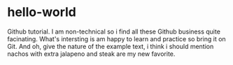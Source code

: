 # hello-world
Github tutorial. 
I am non-technical so i find all these Github business quite facinating. What's intersting is am happy to learn and practice so bring it on Git. 
And oh, give the nature of the example text, i think i should mention nachos with extra jalapeno and steak are my new favorite. 
